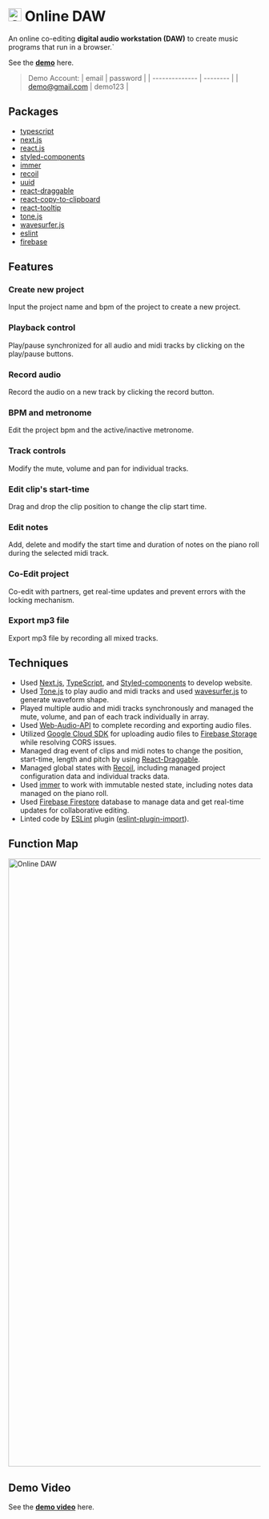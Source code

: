  # <img width="26" alt="Online DAW" src="https://user-images.githubusercontent.com/101801880/208061380-6d3ae7be-8344-44bb-b7dd-12aab72af393.svg"> Online DAW

An online co-editing **digital audio workstation (DAW)** to create music programs that run in a browser.`

See the **[demo](https://online-daw.vercel.app/)** here.

> Demo Account:
> | email | password |
> | -------------- | -------- |
> | demo@gmail.com | demo123 |

## Packages

- [typescript][typescript]
- [next.js][next.js]
- [react.js][react.js]
- [styled-components][styled-components]
- [immer][immer]
- [recoil][recoil]
- [uuid][uuid]
- [react-draggable][react-draggable]
- [react-copy-to-clipboard][react-copy-to-clipboard]
- [react-tooltip][react-tooltip]
- [tone.js][tone.js]
- [wavesurfer.js][wavesurfer.js]
- [eslint][eslint]
- [firebase][firebase]

## Features

### Create new project

Input the project name and bpm of the project to create a new project.

### Playback control

Play/pause synchronized for all audio and midi tracks by clicking on the play/pause buttons.

### Record audio

Record the audio on a new track by clicking the record button.

### BPM and metronome

Edit the project bpm and the active/inactive metronome.

### Track controls

Modify the mute, volume and pan for individual tracks.

### Edit clip's start-time

Drag and drop the clip position to change the clip start time.

### Edit notes

Add, delete and modify the start time and duration of notes on the piano roll during the selected midi track.

### Co-Edit project

Co-edit with partners, get real-time updates and prevent errors with the locking mechanism.

### Export mp3 file

Export mp3 file by recording all mixed tracks.

## Techniques

- Used [Next.js][next.js], [TypeScript][typescript], and [Styled-components][styled-components] to develop website.
- Used [Tone.js][tone.js] to play audio and midi tracks and used [wavesurfer.js][wavesurfer.js] to generate waveform shape.
- Played multiple audio and midi tracks synchronously and managed the mute, volume, and pan of each track individually in array.
- Used [Web-Audio-API][web-audio-api] to complete recording and exporting audio files.
- Utilized [Google Cloud SDK][google-cloud-sdk] for uploading audio files to [Firebase Storage][firebase-storage] while resolving CORS issues.
- Managed drag event of clips and midi notes to change the position, start-time, length and pitch by using [React-Draggable][react-draggable].
- Managed global states with [Recoil][recoil], including managed project configuration data and individual tracks data.
- Used [immer][immer] to work with immutable nested state, including notes data managed on the piano roll.
- Used [Firebase Firestore][firebase-firestore] database to manage data and get real-time updates for collaborative editing.
- Linted code by [ESLint][eslint] plugin ([eslint-plugin-import][eslint-plugin-import]).

## Function Map

<img width="1215" alt="Online DAW" src="https://user-images.githubusercontent.com/101801880/208061476-4191d580-5873-486f-84f1-5ff4f01627a0.png">


## Demo Video

See the **[demo video](https://drive.google.com/file/d/1hET26_-dKTYHH8to3_Te5nCQP39h2OMR/view?usp=share_link)** here.

[typescript]: https://github.com/microsoft/TypeScript
[next.js]: https://github.com/vercel/next.js/
[react.js]: https://github.com/facebook/react
[styled-components]: https://github.com/styled-components/styled-components
[immer]: https://github.com/immerjs/immer
[recoil]: https://github.com/facebookexperimental/Recoil
[uuid]: https://github.com/uuidjs/uuid
[react-draggable]: https://github.com/react-grid-layout/react-draggable
[react-copy-to-clipboard]: https://github.com/nkbt/react-copy-to-clipboard
[react-tooltip]: https://github.com/ReactTooltip/react-tooltip
[tone.js]: https://github.com/Tonejs/Tone.js
[wavesurfer.js]: https://github.com/katspaugh/wavesurfer.js
[eslint]: https://github.com/eslint/eslint
[eslint-plugin-import]: https://www.npmjs.com/package/eslint-plugin-import
[web-audio-api]: https://github.com/WebAudio/web-audio-api
[google-cloud-sdk]: https://cloud.google.com/sdk/docs/install
[firebase]: https://firebase.google.com/
[firebase-storage]: https://firebase.google.com/products/storage
[firebase-firestore]: https://firebase.google.com/products/firestore
